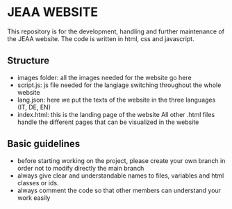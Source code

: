 # JEAA WEBSITE

This repository is for the development, handling and further maintenance of the JEAA website.
The code is written in html, css and javascript.

## Structure
* images folder: all the images needed for the website go here
* script.js: js file needed for the langiage switching throughout the whole website
* lang.json: here we put the texts of the website in the three languages (IT, DE, EN)
* index.html: this is the landing page of the website
All other .html files handle the different pages that can be visualized in the website

## Basic guidelines
* before starting working on the project, please create your own branch in order not to modify directly the main branch
* always give clear and understandable names to files, variables and html classes or ids.
* always comment the code so that other members can understand your work easily 
